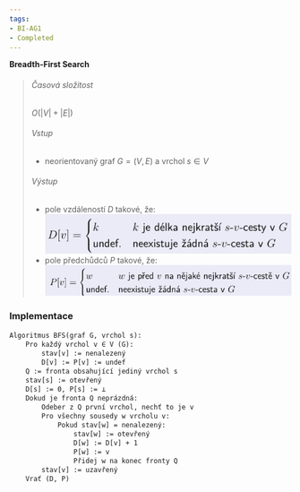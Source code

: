 ```yaml
---
tags:
- BI-AG1
- Completed
---
```


**Breadth-First Search**

> ###### Časová složitost
> $O(|V|+|E|)$
> ###### Vstup
> - neorientovaný graf $G = (V, E)$ a vrchol $s \in V$
> ###### Výstup
> - pole vzdáleností $D$ takové, že:
>	![](Attachments/Pasted%20image%2020231031091859.png)
>- pole předchůdců $P$ takové, že:
>	![](Attachments/Pasted%20image%2020231031091917.png)

### Implementace
```
Algoritmus BFS(graf G, vrchol s):
	Pro každý vrchol v ∈ V (G):
		stav[v] := nenalezený
		D[v] := P[v] := undef
	Q := fronta obsahující jediný vrchol s
	stav[s] := otevřený
	D[s] := 0, P[s] := ⊥
	Dokud je fronta Q neprázdná:
		Odeber z Q první vrchol, nechť to je v
		Pro všechny sousedy w vrcholu v:
			Pokud stav[w] = nenalezený:
				stav[w] := otevřený
				D[w] := D[v] + 1
				P[w] := v
				Přidej w na konec fronty Q
		stav[v] := uzavřený
	Vrať (D, P)
```